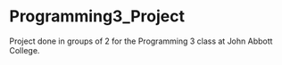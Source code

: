 # Programming3_Project

Project done in groups of 2 for the Programming 3 class at John Abbott College.
